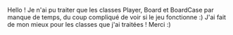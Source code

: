 Hello ! 
Je n'ai pu traiter que les classes Player, Board et BoardCase par manque de temps, du coup compliqué de voir si le jeu fonctionne :)
J'ai fait de mon mieux pour les classes que j'ai traitées !
Merci :)
